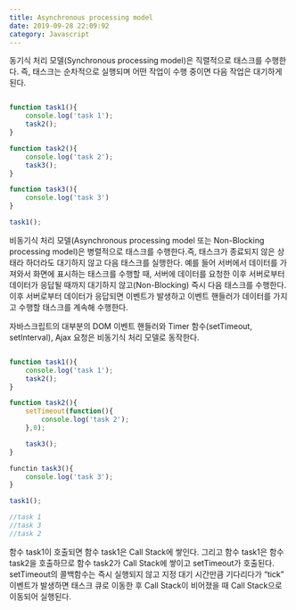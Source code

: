 ```yaml
---
title: Asynchronous processing model
date: 2019-09-28 22:09:92
category: Javascript
---
```


동기식 처리 모델(Synchronous processing model)은 직렬적으로 태스크를 수행한다. 즉, 태스크는 순차적으로 실행되며 어떤 작업이 수행 중이면 다음 작업은 대기하게 된다.

```js

function task1(){
    console.log('task 1');
    task2();
}

function task2(){
    console.log('task 2');
    task3();
}

function task3(){
    console.log('task 3')
}

task1();

```


비동기식 처리 모델(Asynchronous processing model 또는 Non-Blocking processing model)은 병렬적으로 태스크를 수행한다.즉, 태스크가 종료되지 않은 상태라 하더라도 대기하지 않고 다음 태스크를 실행한다. 예를 들어 서버에서 데이터를 가져와서 화면에 표시하는 태스크를 수행할 때, 서버에 데이터를 요청한 이후 서버로부터 데이터가 응답될 때까지 대기하지 않고(Non-Blocking) 즉시 다음 태스크를 수행한다. 이후 서버로부터 데이터가 응답되면 이벤트가 발생하고 이벤트 핸들러가 데이터를 가지고 수행할 태스크를 계속해 수행한다.

자바스크립트의 대부분의 DOM 이벤트 핸들러와 Timer 함수(setTimeout, setInterval), Ajax 요청은 비동기식 처리 모델로 동작한다.

```js

function task1(){
    console.log('task 1');
    task2();
}

function task2(){
    setTimeout(function(){
        console.log('task 2');
    },0);

    task3();
}

functin task3(){
    console.log('task 3');
}

task1();

//task 1
//task 3
//task 2 

```


함수 task1이 호출되면 함수 task1은 Call Stack에 쌓인다. 그리고 함수 task1은 함수 task2을 호출하므로 함수 task2가 Call Stack에 쌓이고 setTimeout가 호출된다. setTimeout의 콜백함수는 즉시 실행되지 않고 지정 대기 시간만큼 기다리다가 “tick” 이벤트가 발생하면 태스크 큐로 이동한 후 Call Stack이 비어졌을 때 Call Stack으로 이동되어 실행된다.

